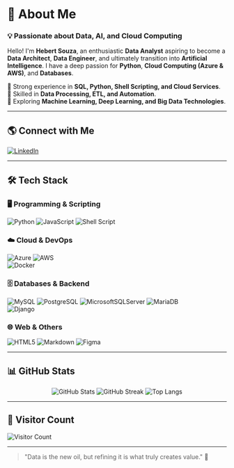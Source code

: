 # 🚀 About Me

### 💡 Passionate about Data, AI, and Cloud Computing
Hello! I'm **Hebert Souza**, an enthusiastic **Data Analyst** aspiring to become a **Data Architect**, **Data Engineer**, and ultimately transition into **Artificial Intelligence**. I have a deep passion for **Python**, **Cloud Computing (Azure & AWS)**, and **Databases**. 

🔹 Strong experience in **SQL, Python, Shell Scripting, and Cloud Services**.<br>
🔹 Skilled in **Data Processing, ETL, and Automation**.<br>
🔹 Exploring **Machine Learning, Deep Learning, and Big Data Technologies**.

---

## 🌎 Connect with Me
[![LinkedIn](https://img.shields.io/badge/LinkedIn-%230077B5.svg?style=for-the-badge&logo=linkedin&logoColor=white)](https://linkedin.com/in/hebert-souza/)  

---

## 🛠 Tech Stack

### 🖥️ Programming & Scripting
![Python](https://img.shields.io/badge/python-%233776AB.svg?style=for-the-badge&logo=python&logoColor=white) 
![JavaScript](https://img.shields.io/badge/javascript-%23F7DF1E.svg?style=for-the-badge&logo=javascript&logoColor=black) 
![Shell Script](https://img.shields.io/badge/shell_script-%23121011.svg?style=for-the-badge&logo=gnu-bash&logoColor=white)  

### ☁️ Cloud & DevOps
![Azure](https://img.shields.io/badge/Azure-%230072C6.svg?style=for-the-badge&logo=azure-devops&logoColor=white)
![AWS](https://img.shields.io/badge/AWS-%23FF9900.svg?style=for-the-badge&logo=amazon-aws&logoColor=white)  
![Docker](https://img.shields.io/badge/Docker-%230db7ed.svg?style=for-the-badge&logo=docker&logoColor=white) 

### 🗄️ Databases & Backend
![MySQL](https://img.shields.io/badge/MySQL-%2300f.svg?style=for-the-badge&logo=mysql&logoColor=white) 
![PostgreSQL](https://img.shields.io/badge/PostgreSQL-%23316192.svg?style=for-the-badge&logo=postgresql&logoColor=white) 
![MicrosoftSQLServer](https://img.shields.io/badge/Microsoft%20SQL%20Server-CC2927?style=for-the-badge&logo=microsoft%20sql%20server&logoColor=white) 
![MariaDB](https://img.shields.io/badge/MariaDB-%23003545.svg?style=for-the-badge&logo=mariadb&logoColor=white)  
![Django](https://img.shields.io/badge/Django-%23092E20.svg?style=for-the-badge&logo=django&logoColor=white)  

### 🌐 Web & Others
![HTML5](https://img.shields.io/badge/HTML5-%23E34F26.svg?style=for-the-badge&logo=html5&logoColor=white) 
![Markdown](https://img.shields.io/badge/Markdown-%23000000.svg?style=for-the-badge&logo=markdown&logoColor=white) 
![Figma](https://img.shields.io/badge/Figma-%23F24E1E.svg?style=for-the-badge&logo=figma&logoColor=white) 

---

## 📊 GitHub Stats
<div align="center">

![GitHub Stats](https://github-readme-stats.vercel.app/api?username=hebertsouzaa&theme=blueberry&hide_border=false&include_all_commits=true&count_private=true)
![GitHub Streak](https://github-readme-streak-stats.herokuapp.com/?user=hebertsouzaa&theme=blueberry&hide_border=false)
![Top Langs](https://github-readme-stats.vercel.app/api/top-langs/?username=hebertsouzaa&theme=blueberry&hide_border=false&include_all_commits=true&count_private=true&layout=compact)

</div>

---

## 🎯 Visitor Count
![Visitor Count](https://visitcount.itsvg.in/api?id=hebertsouzaa&icon=2&color=0)

---

> "Data is the new oil, but refining it is what truly creates value." 🚀
